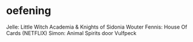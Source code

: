 # oefening

Jelle: Little Witch Academia & Knights of Sidonia
Wouter Fennis: House Of Cards (NETFLIX)
Simon: Animal Spirits door Vulfpeck
